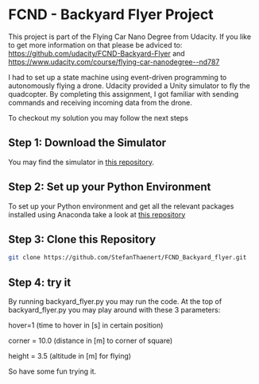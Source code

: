 # FCND - Backyard Flyer Project

This project is part of the Flying Car Nano Degree from Udacity.
If you like to get more information on that please be adviced to:
https://github.com/udacity/FCND-Backyard-Flyer and
https://www.udacity.com/course/flying-car-nanodegree--nd787

I had to set up a state machine using event-driven programming to autonomously flying a drone. Udacity provided a Unity simulator to fly the quadcopter. By completing this assignment, I got familiar with sending commands and receiving incoming data from the drone. 

To checkout my solution you may follow the next steps

## Step 1: Download the Simulator
You may find the simulator in [this repository](https://github.com/udacity/FCND-Simulator-Releases/releases).

## Step 2: Set up your Python Environment
To set up your Python environment and get all the relevant packages installed using Anaconda take a look at [this repository](https://github.com/udacity/FCND-Term1-Starter-Kit)

## Step 3: Clone this Repository
```sh
git clone https://github.com/StefanThaenert/FCND_Backyard_flyer.git
```

## Step 4: try it
By running backyard_flyer.py you may run the code.
At the top of backyard_flyer.py you may play around with these 3 parameters:

hover=1         (time to hover in [s] in certain position)

corner = 10.0   (distance in [m] to corner of square)

height = 3.5    (altitude in [m] for flying)

So have some fun trying it.
